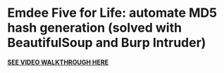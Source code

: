 # Emdee Five for Life: automate MD5 hash generation (solved with BeautifulSoup and Burp Intruder)
**[SEE VIDEO WALKTHROUGH HERE](https://youtu.be/n0Dg-19DB9Y)**